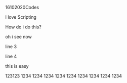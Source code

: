 16102020Codes

I love Scripting

How do i do this?

oh i see now

line 3

line 4

this is easy

123123
1234
1234
1234
1234
1234
1234
1234
1234
1234